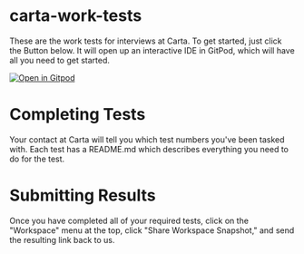 # carta-work-tests
These are the work tests for interviews at Carta. To get started, just click the Button below. It will open up an interactive IDE in GitPod, which will have all you need to get started.

[![Open in Gitpod](https://gitpod.io/button/open-in-gitpod.svg)](https://gitpod.io/#https://github.com/carta-healthcare/carta-work-tests)

# Completing Tests
Your contact at Carta will tell you which test numbers you've been tasked with. Each test has a 
README.md which describes everything you need to do for the test. 

# Submitting Results
Once you have completed all of your required tests, click on the "Workspace" menu at the top, click "Share Workspace Snapshot," and send the resulting
link back to us.